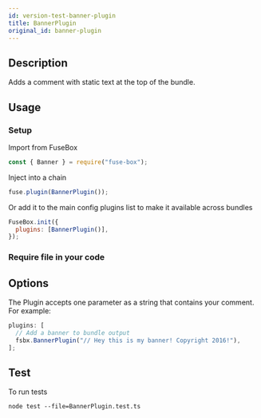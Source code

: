 ```yaml
---
id: version-test-banner-plugin
title: BannerPlugin
original_id: banner-plugin
---
```


## Description

Adds a comment with static text at the top of the bundle.

## Usage

### Setup

Import from FuseBox

```js
const { Banner } = require("fuse-box");
```

Inject into a chain

```js
fuse.plugin(BannerPlugin());
```

Or add it to the main config plugins list to make it available across bundles

```js
FuseBox.init({
  plugins: [BannerPlugin()],
});
```

### Require file in your code

## Options

The Plugin accepts one parameter as a string that contains your comment. For
example:

```js
plugins: [
  // Add a banner to bundle output
  fsbx.BannerPlugin("// Hey this is my banner! Copyright 2016!"),
];
```

## Test

To run tests

```
node test --file=BannerPlugin.test.ts
```
